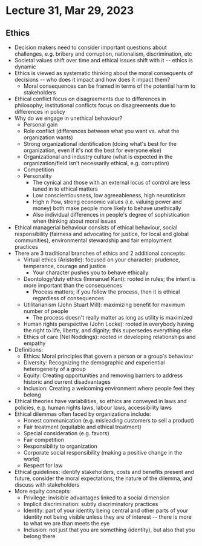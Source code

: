 # Lecture 31, Mar 29, 2023

## Ethics

* Decision makers need to consider important questions about challenges, e.g. bribery and corruption, nationalism, discrimination, etc
* Societal values shift over time and ethical issues shift with it -- ethics is dynamic
* Ethics is viewed as systematic thinking about the moral consequents of decisions -- who does it impact and how does it impact them?
	* Moral consequences can be framed in terms of the potential harm to stakeholders
* Ethical conflict focus on disagreements due to differences in philosophy; institutional conflicts focus on disagreements due to differences in policy
* Why do we engage in unethical behaviour?
	* Personal gain
	* Role conflict (differences between what you want vs. what the organization wants)
	* Strong organizational identification (doing what's best for the organization, even if it's not the best for everyone else)
	* Organizational and industry culture (what is expected in the organization/field isn't necessarily ethical, e.g. corruption)
	* Competition
	* Personality
		* The cynical and those with an external locus of control are less tuned in to ethical matters
		* Low conscientiousness, low agreeableness, high neuroticism
		* High n Pow, strong economic values (i.e. valuing power and money) both make people more likely to behave unethically
		* Also individual differences in people's degree of sophistication when thinking about moral issues
* Ethical managerial behaviour consists of ethical behaviour, social responsibility (fairness and advocating for justice, for local and global communities), environmental stewardship and fair employment practices
* There are 3 traditional branches of ethics and 2 additional concepts:
	* Virtual ethics (Aristotle): focused on your character; prudence, temperance, courage and justice
		* Your character pushes you to behave ethically
	* Deontology/duty ethics (Immanuel Kant): rooted in rules; the intent is more important than the consequences
		* Process matters; if you follow the process, then it is ethical regardless of consequences
	* Utilitarianism (John Stuart Mill): maximizing benefit for maximum number of people
		* The process doesn't really matter as long as utility is maximized
	* Human rights perspective (John Locke): rooted in everybody having the right to life, liberty, and dignity; this supersedes everything else
	* Ethics of care (Nel Noddings): rooted in developing relationships and empathy
* Definitions:
	* Ethics: Moral principles that govern a person or a group's behaviour
	* Diversity: Recognizing the demographic and experiential heterogeneity of a group
	* Equity: Creating opportunities and removing barriers to address historic and current disadvantages
	* Inclusion: Creating a welcoming environment where people feel they belong
* Ethical theories have variabilities, so ethics are conveyed in laws and policies, e.g. human rights laws, labour laws, accessibility laws
* Ethical dilemmas often faced by organizations include:
	* Honest communication (e.g. misleading customers to sell a product)
	* Fair treatment (equitable and ethical treatment)
	* Special consideration (e.g. favors)
	* Fair competition
	* Responsibility to organization
	* Corporate social responsibility (making a positive change in the world)
	* Respect for law
* Ethical guidelines: identify stakeholders, costs and benefits present and future, consider the moral expectations, the nature of the dilemma, and discuss with stakeholders
* More equity concepts:
	* Privilege: invisible advantages linked to a social dimension
	* Implicit discrimination: subtly discriminatory practices
	* Identity: part of your identity being central and other parts of your identity not being visible unless they are of interest -- there is more to what we are than meets the eye
	* Inclusion: not just that you are something (identity), but also that you belong there

